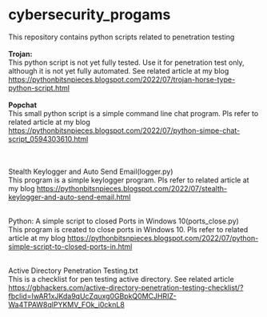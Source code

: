 # cybersecurity_progams
This repository contains python scripts related to penetration testing
<br><br><b>Trojan:</b>
<br>This python script is not yet fully tested. Use it for penetration test only, although it is not yet fully automated. See related article at my blog https://pythonbitsnpieces.blogspot.com/2022/07/trojan-horse-type-python-script.html
<br><br><b>Popchat</b>
<br>This small python script is a simple command line chat program. Pls refer to related article at my blog https://pythonbitsnpieces.blogspot.com/2022/07/python-simpe-chat-script_0594303610.html

<br><br>Stealth Keylogger and Auto Send Email(logger.py)
<br> This program is a simple keylogger program. Pls refer to related article at my blog https://pythonbitsnpieces.blogspot.com/2022/07/stealth-keylogger-and-auto-send-email.html

<br>Python: A simple script to closed Ports in Windows 10(ports_close.py)
<br>This program is created to close ports in Windows 10. Pls refer to related article at my blog https://pythonbitsnpieces.blogspot.com/2022/07/python-simple-script-to-closed-ports-in.html

<br>Active Directory Penetration Testing.txt
<br>This is a checklist for pen testing active directory. See related article  https://gbhackers.com/active-directory-penetration-testing-checklist/?fbclid=IwAR1xJKda9qUcZquxg0GBpkQ0MCJHRIZ-Wa4TPAW8qlPYKMV_FOk_i0cknL8



